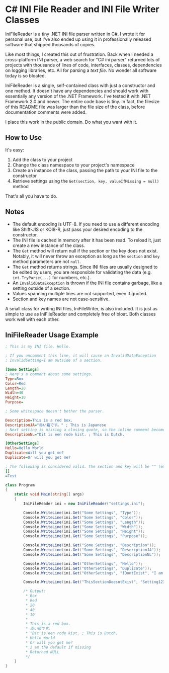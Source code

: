 # C# INI File Reader and INI File Writer Classes

IniFileReader is a tiny .NET INI file parser written in C#. I wrote it for personal use, but I've also ended up using it in professionally released software that shipped thousands of copies.

Like most things, I created this out of frustration. Back when I needed a cross-platform INI parser, a web search for "C# ini parser" returned lots of projects with thousands of lines of code, interfaces, classes, dependencies on logging libraries, etc. All for parsing a *text file*. No wonder all software today is so bloated.

IniFileReader is a single, self-contained class with just a constructor and one method. It doesn't have any dependencies and should work with essentially any version of the .NET Framework. I've tested it with .NET Framework 2.0 and newer. The entire code base is tiny. In fact, the filesize of this README file was larger than the file size of the class, before documentation comments were added.

I place this work in the public domain. Do what you want with it.

## How to Use
It's easy:

1. Add the class to your project
1. Change the class namespace to your project's namespace
1. Create an instance of the class, passing the path to your INI file to the constructor
1. Retrieve settings using the `Get(section, key, valueIfMissing = null)` method

That's all you have to do.

## Notes

* The default encoding is UTF-8. If you need to use a different encoding like Shift-JIS or KOI8-R, just pass your desired encoding to the constructor.
* The INI file is cached in memory after it has been read. To reload it, just create a new instance of the class.
* The `Get` method will return null if the section or the key does not exist. Notably, it will never throw an exception as long as the `section` and `key` method parameters are not `null`.
* The `Get` method returns strings. Since INI files are usually designed to be edited by users, you are responsible for validating the data (e.g.  `int.TryParse(...)` for numbers, etc.).
* An `InvalidDataException` is thrown if the INI file contains garbage, like a setting outside of a section.
* Values spanning multiple lines are not supported, even if quoted.
* Section and key names are not case-sensitive.

A small class for writing INI files, IniFileWriter, is also included. It is just as simple to use as IniFileReader and completely free of bloat. Both classes work well with each other.

## IniFileReader Usage Example

```ini
; This is my INI file. Hello.

; If you uncomment this line, it will cause an InvalidDataException
; InvalidSetting=I am outside of a section.

[Some Settings]
; Here's a comment about some settings.
Type=Box
Color=Red
Length=20
Width=40
Height=10
Purpose=

; Some whitespace doesn't bother the parser.

Description=This is a red box.
DescriptionJA="赤い箱です。" ; This is Japanese
; Next setting is missing a closing quote, so the inline comment becomes part of the value.
DescriptionNL="Dit is een rode kist. ; This is Dutch.

[OtherSettings]
Hello=Hello World
Duplicate=Will you get me?
Duplicate=Or will you get me?

; The following is considered valid. The section and key will be "" (empty strings).
[]
=Test

```

```cs
class Program
{
    static void Main(string[] args)
    {
        IniFileReader ini = new IniFileReader("settings.ini");

        Console.WriteLine(ini.Get("Some Settings", "Type"));
        Console.WriteLine(ini.Get("Some Settings", "Color"));
        Console.WriteLine(ini.Get("Some Settings", "Length"));
        Console.WriteLine(ini.Get("Some Settings", "Width"));
        Console.WriteLine(ini.Get("Some Settings", "Height"));
        Console.WriteLine(ini.Get("Some Settings", "Purpose"));

        Console.WriteLine(ini.Get("Some Settings", "Description"));
        Console.WriteLine(ini.Get("Some Settings", "DescriptionJA"));
        Console.WriteLine(ini.Get("Some Settings", "DescriptionNL"));

        Console.WriteLine(ini.Get("OtherSettings", "Hello"));
        Console.WriteLine(ini.Get("OtherSettings", "Duplicate"));
        Console.WriteLine(ini.Get("OtherSettings", "IDontExist", "I am the default if missing"));

        Console.WriteLine(ini.Get("ThisSectionDoesntExist", "Setting123") ?? "Returned NULL");

        /* Output:
         * Box
         * Red
         * 20
         * 40
         * 10
         * 
         * This is a red box. 
         * 赤い箱です。
         * "Dit is een rode kist. ; This is Dutch.
         * Hello World
         * Or will you get me?
         * I am the default if missing
         * Returned NULL
         */
    }
}
 ```
